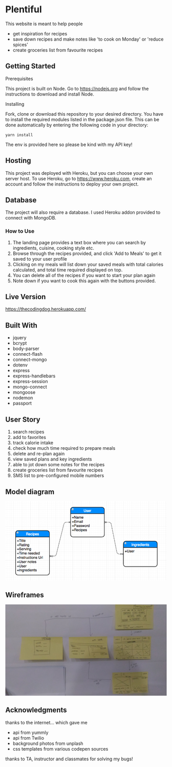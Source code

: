 # Plentiful

This website is meant to help people
* get inspiration for recipes
* save down recipes and make notes like 'to cook on Monday' or 'reduce spices'
* create groceries list from favourite recipes

## Getting Started

Prerequisites

This project is built on Node. Go to https://nodejs.org and follow the instructions to download and install Node.

Installing

Fork, clone or download this repository to your desired directory. You have to install the required modules listed in the package.json file. This can be done automatically by entering the following code in your directory:

```
yarn install
```

The env is provided here so please be kind with my API key!
## Hosting

This project was deployed with Heroku, but you can choose your own server host. To use Heroku, go to https://www.heroku.com, create an account and follow the instructions to deploy your own project.

## Database

The project will also require a database. I used Heroku addon provided to connect with MongoDB.

### How to Use

1. The landing page provides a text box where you can search by ingredients, cuisine, cooking style etc.
2. Browse through the recipes provided, and click 'Add to Meals' to get it saved to your user profile
3. Clicking on my meals will list down your saved meals with total calories calculated, and total time required displayed on top.
4. You can delete all of the recipes if you want to start your plan again
5. Note down if you want to cook this again with the buttons provided.

## Live Version
https://thecodingdog.herokuapp.com/

## Built With
  * jquery
  * bcrypt
  * body-parser
  * connect-flash
  * connect-mongo
  * dotenv
  * express
  * express-handlebars
  * express-session
  * mongo-connect
  * mongoose
  * nodemon
  * passport

## User Story
1. search recipes
2. add to favorites
3. track calorie intake
4. check how much time required to prepare meals
5. delete and re-plan again
6. view saved plans and key ingredients
7. able to jot down some notes for the recipes
8. create groceries list from favourite recipes
9. SMS list to pre-configured mobile numbers

## Model diagram
![alt text](public/img/ERD.png?raw=true 'start')

## Wireframes
![alt text](public/img/wireframe.jpg?raw=true 'start')

## Acknowledgments
thanks to the internet... which gave me
* api from yummly
* api from Twilio
* background photos from unplash
* css templates from various codepen sources

thanks to TA, instructor and classmates for solving my bugs!
